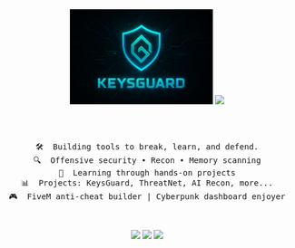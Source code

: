 <div align="center">

<img src="https://github.com/vVv-Keys/readme.md/blob/main/keysguardbanner" height="75%" width="50%" />

<img src="https://readme-typing-svg.demolab.com?font=Fira+Code&weight=500&size=32&duration=4000&pause=500&color=16F2B3&center=true&vCenter=true&multiline=true&repeat=false&width=1200&height=150&lines=Hey+there%2C+I%E2%80%99m+Keys.;Cybersecurity+builder+%7C+Threat+hunter+%7C+Digital+tinkerer" />

<br><br>

<pre>
🛠️  Building tools to break, learn, and defend.
🔍  Offensive security • Recon • Memory scanning
🧠  Learning through hands-on projects
📊  Projects: KeysGuard, ThreatNet, AI Recon, more...
🎮  FiveM anti-cheat builder | Cyberpunk dashboard enjoyer
</pre>

<br>

[![](https://img.shields.io/badge/GitHub-vVv--Keys-black?style=for-the-badge&logo=github)](https://github.com/vVv-Keys)
[![](https://img.shields.io/badge/Portfolio-Live%20Now-5e0ce0?style=for-the-badge)](https://about-keys.vercel.app/)
[![](https://img.shields.io/badge/Discord-%40keys-%237289DA?style=for-the-badge&logo=discord&logoColor=white)](https://discord.gg/scanning)

</div>

